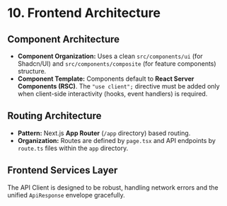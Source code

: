# 10. Frontend Architecture

## Component Architecture

* **Component Organization:** Uses a clean `src/components/ui` (for Shadcn/UI) and `src/components/composite` (for feature components) structure.
* **Component Template:** Components default to **React Server Components (RSC)**. The `"use client";` directive must be added only when client-side interactivity (hooks, event handlers) is required.

## Routing Architecture

* **Pattern:** Next.js **App Router** (`/app` directory) based routing.
* **Organization:** Routes are defined by `page.tsx` and API endpoints by `route.ts` files within the `app` directory.

## Frontend Services Layer

The API Client is designed to be robust, handling network errors and the unified `ApiResponse` envelope gracefully.

